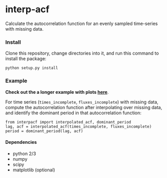 # interp-acf
Calculate the autocorrelation function for an evenly sampled time-series with 
missing data.

### Install
Clone this repository, change directories into it, and run this command to 
install the package: 
```
python setup.py install
```

### Example
**Check out the a longer example with plots 
[here](https://github.com/bmorris3/interp-acf/blob/master/example.ipynb)**. 

For time series (`times_incomplete`, `fluxes_incomplete`) with missing data, 
compute the autocorrelation function after interpolating over missing data, and
identify the dominant period in that autocorrelation function: 
```
from interpacf import interpolated_acf, dominant_period
lag, acf = interpolated_acf(times_incomplete, fluxes_incomplete)
period = dominant_period(lag, acf)
```

#### Dependencies
* python 2/3
* numpy
* scipy
* matplotlib (optional)
